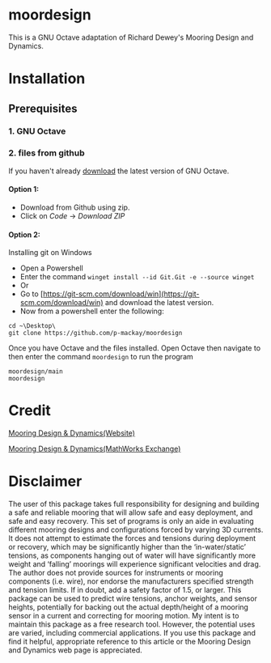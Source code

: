 # moordesign

This is a GNU Octave adaptation of Richard Dewey's Mooring Design and Dynamics. 

# Installation
## Prerequisites 
### 1. GNU Octave
### 2. files from github 
If you haven't already [download](https://octave.org/download) the latest version of 
GNU Octave.
#### Option 1: 
- Download from Github using zip.
- Click on *Code* -> *Download ZIP* 

#### Option 2: 
Installing git on Windows
- Open a Powershell
- Enter the command 
`winget install --id Git.Git -e --source winget`
- Or
- Go to [https://git-scm.com/download/win](https://git-scm.com/download/win) and download the latest version.
- Now from a powershell enter the following:
```
cd ~\Desktop\
git clone https://github.com/p-mackay/moordesign
```
Once you have Octave and the files installed. Open Octave then navigate to then enter the
command `moordesign` to run the program
```
moordesign/main 
moordesign
```

# Credit

[Mooring Design & Dynamics(Website)](http://web.uvic.ca/~rdewey/mooring/moordyn.php)

[Mooring Design & Dynamics(MathWorks Exchange)](http://web.uvic.ca/~rdewey/mooring/moordyn.php)


# Disclaimer
The user of this package takes full responsibility for designing and building a safe
and reliable mooring that will allow safe and easy deployment, and safe and easy
recovery. This set of programs is only an aide in evaluating different mooring designs
and configurations forced by varying 3D currents. It does not attempt to estimate
the forces and tensions during deployment or recovery, which may be significantly
higher than the ‘in-water/static’ tensions, as components hanging out of water will
have significantly more weight and ‘falling’ moorings will experience significant
velocities and drag. The author does not provide sources for instruments or mooring
components (i.e. wire), nor endorse the manufacturers specified strength and tension
limits. If in doubt, add a safety factor of 1.5, or larger.
This package can be used to predict wire tensions, anchor weights, and sensor
heights, potentially for backing out the actual depth/height of a mooring sensor in
a current and correcting for mooring motion. My intent is to maintain this package
as a free research tool. However, the potential uses are varied, including commercial
applications. If you use this package and find it helpful, appropriate reference to this
article or the Mooring Design and Dynamics web page is appreciated.
